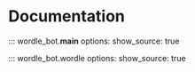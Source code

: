 # Documentation

::: wordle_bot.__main__
    options:
      show_source: true

::: wordle_bot.wordle
    options:
      show_source: true